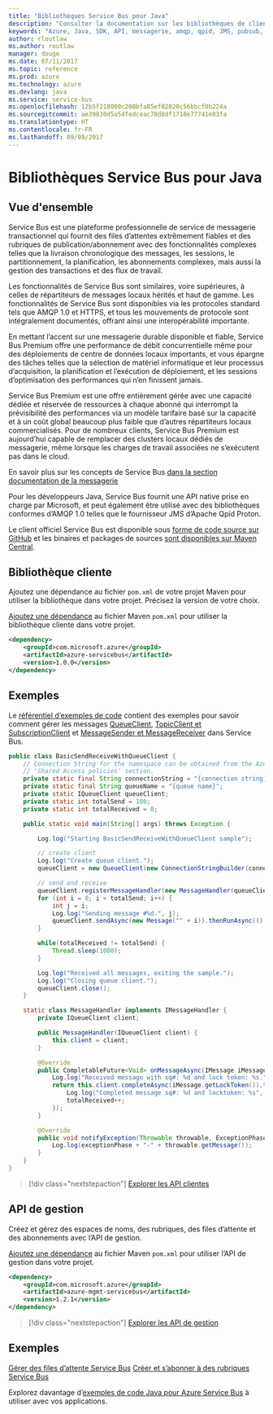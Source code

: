 ```yaml
---
title: "Bibliothèques Service Bus pour Java"
description: "Consulter la documentation sur les bibliothèques de client et de gestion Java pour Service Bus"
keywords: "Azure, Java, SDK, API, messagerie, amqp, qpid, JMS, pubsub, pub-sub, répartiteur de messages"
author: rloutlaw
ms.author: routlaw
manager: douge
ms.date: 07/11/2017
ms.topic: reference
ms.prod: azure
ms.technology: azure
ms.devlang: java
ms.service: service-bus
ms.openlocfilehash: 12b5f218008c208bfa85ef02820c56bbcf0b224a
ms.sourcegitcommit: ae39830d5a54fedceac78d8df1718e77741e03fa
ms.translationtype: HT
ms.contentlocale: fr-FR
ms.lasthandoff: 09/09/2017
---
```

# <a name="service-bus-libraries-for-java"></a>Bibliothèques Service Bus pour Java

## <a name="overview"></a>Vue d'ensemble

Service Bus est une plateforme professionnelle de service de messagerie transactionnel qui fournit des files d’attentes extrêmement fiables et des rubriques de publication/abonnement avec des fonctionnalités complexes telles que la livraison chronologique des messages, les sessions, le partitionnement, la planification, les abonnements complexes, mais aussi la gestion des transactions et des flux de travail.

Les fonctionnalités de Service Bus sont similaires, voire supérieures, à celles de répartiteurs de messages locaux hérités et haut de gamme. Les fonctionnalités de Service Bus sont disponibles via les protocoles standard tels que AMQP 1.0 et HTTPS, et tous les mouvements de protocole sont intégralement documentés, offrant ainsi une interopérabilité importante. 

En mettant l’accent sur une messagerie durable disponible et fiable, Service Bus Premium offre une performance de débit concurrentielle même pour des déploiements de centre de données locaux importants, et vous épargne des tâches telles que la sélection de matériel informatique et leur processus d’acquisition, la planification et l’exécution de déploiement, et les sessions d’optimisation des performances qui n’en finissent jamais. 

Service Bus Premium est une offre entièrement gérée avec une capacité dédiée et réservée de ressources à chaque abonné qui interrompt la prévisibilité des performances via un modèle tarifaire basé sur la capacité et à un coût global beaucoup plus faible que d’autres répartiteurs locaux commercialisés. Pour de nombreux clients, Service Bus Premium est aujourd’hui capable de remplacer des clusters locaux dédiés de messagerie, même lorsque les charges de travail associées ne s’exécutent pas dans le cloud. 

En savoir plus sur les concepts de Service Bus [dans la section documentation de la messagerie](https://docs.microsoft.com/en-us/azure/service-bus-messaging/) 

Pour les développeurs Java, Service Bus fournit une API native prise en charge par Microsoft, et peut également être utilisé avec des bibliothèques conformes d’AMQP 1.0 telles que le fournisseur JMS d’Apache Qpid Proton.

Le client officiel Service Bus est disponible sous [forme de code source sur GitHub](https://github.com/azure/azure-service-bus-java) et les binaires et packages de sources [sont disponibles sur Maven Central](http://search.maven.org/#search%7Cga%7C1%7Ca%3A%22azure-servicebus%22). 


## <a name="client-library"></a>Bibliothèque cliente


Ajoutez une dépendance au fichier `pom.xml` de votre projet Maven pour utiliser la bibliothèque dans votre projet. Précisez la version de votre choix.

[Ajoutez une dépendance](https://maven.apache.org/guides/getting-started/index.html#How_do_I_use_external_dependencies) au fichier Maven `pom.xml` pour utiliser la bibliothèque cliente dans votre projet.   

```XML
<dependency>
    <groupId>com.microsoft.azure</groupId>
    <artifactId>azure-servicebus</artifactId>
    <version>1.0.0</version>
</dependency>
```

## <a name="examples"></a>Exemples

Le [référentiel d’exemples de code](https://github.com/Azure/azure-service-bus/blob/master/samples/Java/) contient des exemples pour savoir comment gérer les messages [QueueClient](https://github.com/Azure/azure-service-bus/blob/master/samples/Java/src/com/microsoft/azure/servicebus/samples/BasicSendReceiveWithQueueClient.java), [TopicClient et SubscriptionClient](https://github.com/Azure/azure-service-bus/blob/master/samples/Java/src/com/microsoft/azure/servicebus/samples/BasicSendReceiveWithTopicSubscriptionClient.java) et [MessageSender et MessageReceiver](https://github.com/Azure/azure-service-bus/blob/master/samples/Java/src/com/microsoft/azure/servicebus/samples/SendReceiveWithMessageSenderReceiver.java) dans Service Bus.


```java
public class BasicSendReceiveWithQueueClient {
    // Connection String for the namespace can be obtained from the Azure portal under the
    // 'Shared Access policies' section.
    private static final String connectionString = "{connection string}";
    private static final String queueName = "{queue name}";
    private static IQueueClient queueClient;
    private static int totalSend = 100;
    private static int totalReceived = 0;

    public static void main(String[] args) throws Exception {

        Log.log("Starting BasicSendReceiveWithQueueClient sample");

        // create client
        Log.log("Create queue client.");
        queueClient = new QueueClient(new ConnectionStringBuilder(connectionString, queueName), ReceiveMode.PeekLock);

        // send and receive
        queueClient.registerMessageHandler(new MessageHandler(queueClient), new MessageHandlerOptions(1, false, Duration.ofMinutes(1)));
        for (int i = 0; i < totalSend; i++) {
            int j = i;
            Log.log("Sending message #%d.", j);
            queueClient.sendAsync(new Message("" + i)).thenRunAsync(() -> { Log.log("Sent message #%d.", j);});
        }

        while(totalReceived != totalSend) {
            Thread.sleep(1000);
        }

        Log.log("Received all messages, exiting the sample.");
        Log.log("Closing queue client.");
        queueClient.close();
    }

    static class MessageHandler implements IMessageHandler {
        private IQueueClient client;

        public MessageHandler(IQueueClient client) {
            this.client = client;
        }

        @Override
        public CompletableFuture<Void> onMessageAsync(IMessage iMessage) {
            Log.log("Received message with sq#: %d and lock token: %s.", iMessage.getSequenceNumber(), iMessage.getLockToken());
            return this.client.completeAsync(iMessage.getLockToken()).thenRunAsync(() -> {
                Log.log("Completed message sq#: %d and locktoken: %s", iMessage.getSequenceNumber(), iMessage.getLockToken());
                totalReceived++;
            });
        }

        @Override
        public void notifyException(Throwable throwable, ExceptionPhase exceptionPhase) {
            Log.log(exceptionPhase + "-" + throwable.getMessage());
        }
    }
}
```

> [!div class="nextstepaction"]
> [Explorer les API clientes](/java/api/overview/azure/servicebus/clientlibrary)

## <a name="management-api"></a>API de gestion

Créez et gérez des espaces de noms, des rubriques, des files d’attente et des abonnements avec l’API de gestion.

[Ajoutez une dépendance](https://maven.apache.org/guides/getting-started/index.html#How_do_I_use_external_dependencies) au fichier Maven `pom.xml` pour utiliser l’API de gestion dans votre projet.  

```XML
<dependency>
    <groupId>com.microsoft.azure</groupId>
    <artifactId>azure-mgmt-servicebus</artifactId>
    <version>1.2.1</version>
</dependency>
```

> [!div class="nextstepaction"]
> [Explorer les API de gestion](/java/api/overview/azure/servicebus/managementapi)


## <a name="examples"></a>Exemples

[Gérer des files d’attente Service Bus](https://github.com/Azure-Samples/service-bus-java-manage-queue-with-basic-features)
[Créer et s’abonner à des rubriques Service Bus](https://github.com/Azure-Samples/service-bus-java-manage-publish-subscribe-with-basic-features)

Explorez davantage d’[exemples de code Java pour Azure Service Bus](https://azure.microsoft.com/resources/samples/?platform=java&term=bus) à utiliser avec vos applications.